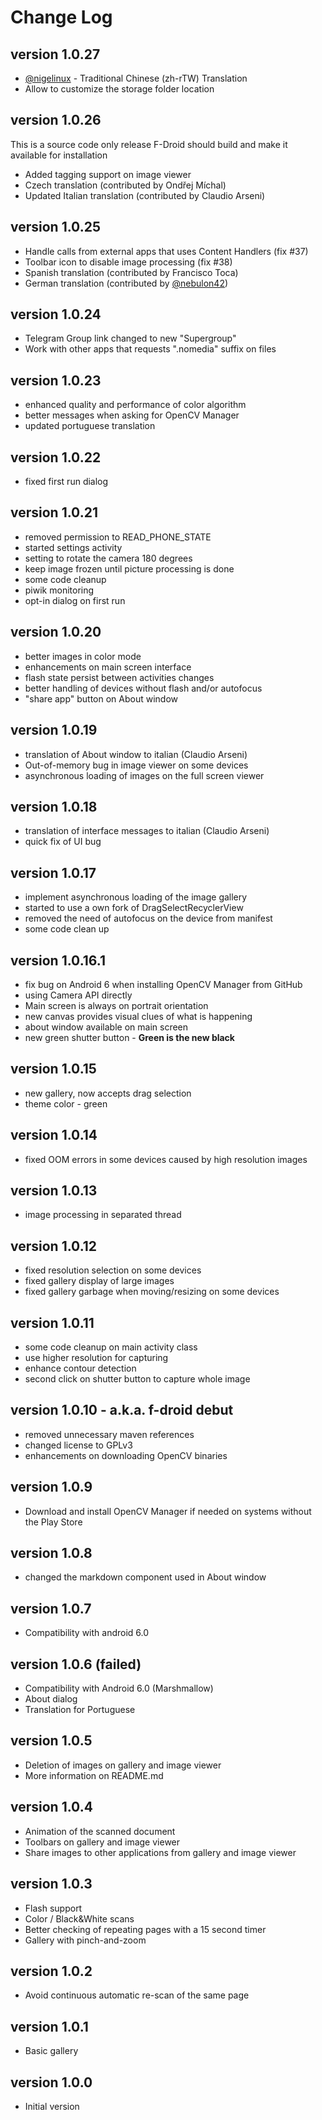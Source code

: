 Change Log
==========

version 1.0.27
--------------

* [@nigelinux](https://github.com/nigelinux) - Traditional Chinese (zh-rTW) Translation
* Allow to customize the storage folder location

version 1.0.26
--------------

This is a source code only release F-Droid should build and make it available for installation
 
* Added tagging support on image viewer
* Czech translation (contributed by Ondřej Míchal)
* Updated Italian translation (contributed by Claudio Arseni)

version 1.0.25
--------------

* Handle calls from external apps that uses Content Handlers (fix #37)
* Toolbar icon to disable image processing (fix #38)
* Spanish translation (contributed by Francisco Toca)
* German translation (contributed by [@nebulon42](https://github.com/nebulon42))

version 1.0.24
--------------

* Telegram Group link changed to new "Supergroup"
* Work with other apps that requests ".nomedia" suffix on files

version 1.0.23
--------------

* enhanced quality and performance of color algorithm
* better messages when asking for OpenCV Manager
* updated portuguese translation

version 1.0.22
--------------

* fixed first run dialog

version 1.0.21
--------------

* removed permission to READ_PHONE_STATE
* started settings activity
* setting to rotate the camera 180 degrees
* keep image frozen until picture processing is done
* some code cleanup
* piwik monitoring
* opt-in dialog on first run

version 1.0.20
--------------

* better images in color mode
* enhancements on main screen interface
* flash state persist between activities changes
* better handling of devices without flash and/or autofocus
* "share app" button on About window

version 1.0.19
--------------

* translation of About window to italian (Claudio Arseni)
* Out-of-memory bug in image viewer on some devices
* asynchronous loading of images on the full screen viewer

version 1.0.18
--------------

* translation of interface messages to italian (Claudio Arseni)
* quick fix of UI bug

version 1.0.17
--------------

* implement asynchronous loading of the image gallery
* started to use a own fork of DragSelectRecyclerView
* removed the need of autofocus on the device from manifest
* some code clean up

version 1.0.16.1
----------------

* fix bug on Android 6 when installing OpenCV Manager from GitHub
* using Camera API directly
* Main screen is always on portrait orientation
* new canvas provides visual clues of what is happening
* about window available on main screen
* new green shutter button - **Green is the new black**

version 1.0.15
--------------

* new gallery, now accepts drag selection
* theme color - green

version 1.0.14
--------------

* fixed OOM errors in some devices caused by high resolution images

version 1.0.13
--------------

* image processing in separated thread

version 1.0.12
--------------

* fixed resolution selection on some devices
* fixed gallery display of large images
* fixed gallery garbage when moving/resizing on some devices

version 1.0.11
--------------

* some code cleanup on main activity class
* use higher resolution for capturing
* enhance contour detection
* second click on shutter button to capture whole image

version 1.0.10 - a.k.a. f-droid debut
-------------------------------------

* removed unnecessary maven references
* changed license to GPLv3
* enhancements on downloading OpenCV binaries


version 1.0.9
-------------

* Download and install OpenCV Manager if needed on systems without the Play Store 

version 1.0.8
-------------

* changed the markdown component used in About window

version 1.0.7
-------------

* Compatibility with android 6.0


version 1.0.6 (failed)
----------------------

* Compatibility with Android 6.0 (Marshmallow)
* About dialog
* Translation for Portuguese

version 1.0.5
-------------

* Deletion of images on gallery and image viewer
* More information on README.md

version 1.0.4
-------------

* Animation of the scanned document
* Toolbars on gallery and image viewer
* Share images to other applications from gallery and image viewer

version 1.0.3
-------------

* Flash support
* Color / Black&White scans
* Better checking of repeating pages with a 15 second timer
* Gallery with pinch-and-zoom

version 1.0.2
-------------

* Avoid continuous automatic re-scan of the same page

version 1.0.1
-------------

* Basic gallery

version 1.0.0
-------------

* Initial version
